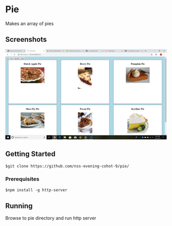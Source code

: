 # Pie
Makes an array of pies

## Screenshots 
![Image of pies](https://raw.githubusercontent.com/mtgill/pie-/master/screenshot/Screenshot%20(1).png)

## Getting Started 
```
$git clone https://github.com/nss-evening-cohot-9/pie/
```

### Prerequisites
```
$npm install -g http-server
```

## Running
Browse to pie directory and run http server

